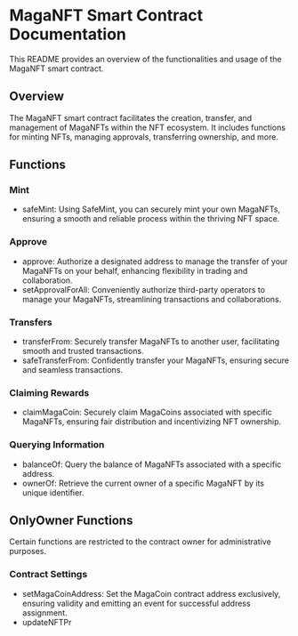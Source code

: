 # MagaNFT Smart Contract Documentation

This README provides an overview of the functionalities and usage of the MagaNFT smart contract.

## Overview

The MagaNFT smart contract facilitates the creation, transfer, and management of MagaNFTs within the NFT ecosystem. It includes functions for minting NFTs, managing approvals, transferring ownership, and more.

## Functions

### Mint
- safeMint: Using SafeMint, you can securely mint your own MagaNFTs, ensuring a smooth and reliable process within the thriving NFT space.

### Approve
- approve: Authorize a designated address to manage the transfer of your MagaNFTs on your behalf, enhancing flexibility in trading and collaboration.
- setApprovalForAll: Conveniently authorize third-party operators to manage your MagaNFTs, streamlining transactions and collaborations.

### Transfers
- transferFrom: Securely transfer MagaNFTs to another user, facilitating smooth and trusted transactions.
- safeTransferFrom: Confidently transfer your MagaNFTs, ensuring secure and seamless transactions.

### Claiming Rewards
- claimMagaCoin: Securely claim MagaCoins associated with specific MagaNFTs, ensuring fair distribution and incentivizing NFT ownership.

### Querying Information
- balanceOf: Query the balance of MagaNFTs associated with a specific address.
- ownerOf: Retrieve the current owner of a specific MagaNFT by its unique identifier.

## OnlyOwner Functions
Certain functions are restricted to the contract owner for administrative purposes.

### Contract Settings
- setMagaCoinAddress: Set the MagaCoin contract address exclusively, ensuring validity and emitting an event for successful address assignment.
- updateNFTPr
